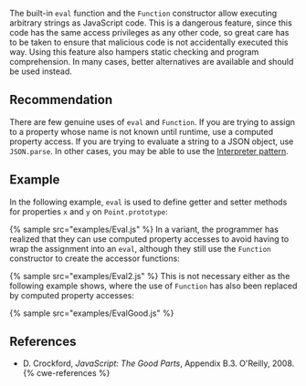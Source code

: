 The built-in `eval` function and the `Function` constructor allow executing arbitrary strings as JavaScript code. This is a dangerous feature, since this code has the same access privileges as any other code, so great care has to be taken to ensure that malicious code is not accidentally executed this way. Using this feature also hampers static checking and program comprehension. In many cases, better alternatives are available and should be used instead.


## Recommendation
There are few genuine uses of `eval` and `Function`. If you are trying to assign to a property whose name is not known until runtime, use a computed property access. If you are trying to evaluate a string to a JSON object, use `JSON.parse`. In other cases, you may be able to use the [Interpreter pattern](http://en.wikipedia.org/wiki/Interpreter_pattern).


## Example
In the following example, `eval` is used to define getter and setter methods for properties `x` and `y` on `Point.prototype`:

{% sample src="examples/Eval.js" %}
In a variant, the programmer has realized that they can use computed property accesses to avoid having to wrap the assignment into an `eval`, although they still use the `Function` constructor to create the accessor functions:

{% sample src="examples/Eval2.js" %}
This is not necessary either as the following example shows, where the use of `Function` has also been replaced by computed property accesses:

{% sample src="examples/EvalGood.js" %}

## References
* D. Crockford, *JavaScript: The Good Parts*, Appendix B.3. O'Reilly, 2008.
{% cwe-references %}
